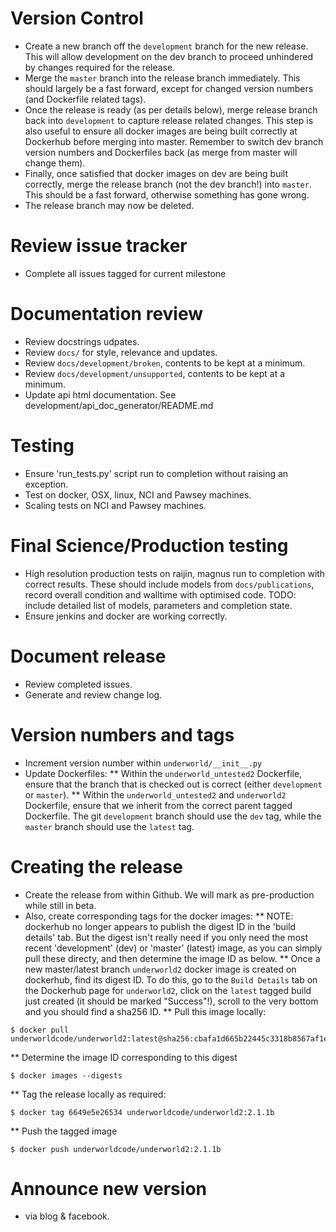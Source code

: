 Version Control
===============
* Create a new branch off the `development` branch for the new release. This will
  allow development on the dev branch to proceed unhindered by changes required
  for the release.
* Merge the `master` branch into the release branch immediately. This should 
  largely be a fast forward, except for changed version numbers (and Dockerfile
  related tags).
* Once the release is ready (as per details below), merge release branch back 
  into `development` to capture release related changes. This step is also useful
  to ensure all docker images are being built correctly at Dockerhub before
  merging into master. Remember to switch dev branch version numbers and 
  Dockerfiles back (as merge from master will change them). 
* Finally, once satisfied that docker images on dev are being built correctly, 
  merge the release branch (not the dev branch!) into `master`. This should be a 
  fast forward, otherwise something has gone wrong.
* The release branch may now be deleted.    

Review issue tracker 
====================
* Complete all issues tagged for current milestone 

Documentation review 
====================
* Review docstrings udpates.
* Review ``docs/`` for style, relevance and updates.
* Review ``docs/development/broken``, contents to be kept at a minimum.
* Review ``docs/development/unsupported``, contents to be kept at a minimum.
* Update api html documentation.  See development/api_doc_generator/README.md

Testing
=======
* Ensure 'run_tests.py' script run to completion without raising an exception.
* Test on docker, OSX, linux, NCI and Pawsey machines.
* Scaling tests on NCI and Pawsey machines.

Final Science/Production testing
================================
* High resolution production tests on raijin, magnus run to completion with 
  correct results. These should include models from ``docs/publications``, 
  record overall condition and walltime with optimised code.  TODO: include 
  detailed list of models, parameters and completion state.
* Ensure jenkins and docker are working correctly.

Document release
================
* Review completed issues.
* Generate and review change log.

Version numbers and tags
========================
* Increment version number within ``underworld/__init__.py``
* Update Dockerfiles:
** Within the `underworld_untested2` Dockerfile, ensure that the branch that
   is checked out is correct (either `development` or `master`).
** Within the `underworld_untested2` and `underworld2` Dockerfile, ensure that
   we inherit from the correct parent tagged Dockerfile. The git `development`
   branch should use the `dev` tag, while the `master` branch should use the 
   `latest` tag. 

Creating the release
====================
* Create the release from within Github. We will mark as pre-production
  while still in beta. 
* Also, create corresponding tags for the docker images:
** NOTE: dockerhub no longer appears to publish the digest ID in the 'build 
   details' tab.  But the digest isn't really need if you only need the 
   most recent 'development' (dev) or 'master' (latest) image, as you 
   can simply pull these directy, and then determine the image ID as below. 
** Once a new master/latest branch `underworld2` docker image is created on 
   dockerhub, find its digest ID. To do this, go to the `Build Details` tab
   on the Dockerhub page for `underworld2`, click on the `latest` tagged 
   build just created (it should be marked "Success"!), scroll to the very 
   bottom and you should find a sha256 ID. 
** Pull this image locally:
```
$ docker pull underworldcode/underworld2:latest@sha256:cbafa1d665b22445c3318b8567af1e7bfb8d5e49317a420debeba78343e76c8c
```
** Determine the image ID corresponding to this digest
```
$ docker images --digests
```
** Tag the release locally as required:
```
$ docker tag 6649e5e26534 underworldcode/underworld2:2.1.1b
```
** Push the tagged image
``` 
$ docker push underworldcode/underworld2:2.1.1b
```

Announce new version
====================
* via blog & facebook.


